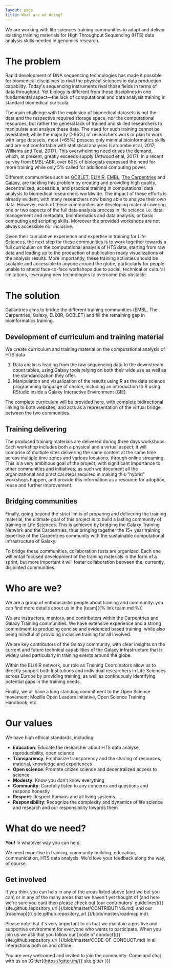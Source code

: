 ```yaml
---
layout: page
title: What are we doing?
---
```


We are working with life sciences training communities to adapt and deliver
existing training materials for High Throughput Sequencing (HTS) data analysis 
skills needed in genomics research.

# The problem

Rapid development of DNA sequencing technologies has made it possible for biomedical disciplines to rival the physical sciences in data production capability. Today's sequencing instruments rival those fields in terms of data throughput. Yet biology is different from these disciplines in one fundamental aspect—the lack of computational and data analysis training in standard biomedical curricula.

The main challenge with the explosion of biomedical datasets is not the data and the respective required storage space, nor the computational resources, but rather the general lack of trained and skilled researchers to manipulate and analyze these data. The need for such training cannot be overstated; while the majority (>95%) of researchers work or plan to work with large datasets, most (>65%) possess only minimal bioinformatics skills and are not comfortable with statistical analyses (Larcombe et al, 2017; Williams and Teal, 2017). This overwhelming need drives the demand, which, at present, greatly exceeds supply (Attwood et al, 2017). In a recent survey from EMBL-ABR, over 60% of biologists expressed the need for more training while only 5% called for additional computing power.

Different communities such as [GOBLET](https://www.mygoblet.org/), [ELIXIR](https://www.elixir-europe.org/), [EMBL](https://www.embl.org/), [The Carpentries](https://carpentries.org/) and [Galaxy](https://galaxyproject.org/), are tackling this problem by creating and providing high quality, decentralized, accessible, and practical training in computational data analysis to biomedical researchers worldwide.
The impact of these efforts is already evident, with many researchers now being able to analyze their own data. However, each of these communities are developing material covering one or two aspects of the full data analysis process in life science i.e. data management and metadata, bioinformatics and data analysis, or basic computing and scripting skills. Moreover the provided workshops are not always accessible nor inclusive.

Given their cumulative experience and expertise in training for Life Sciences, the next step for these communities is to work together towards a full curriculum on the computational analysis of HTS data, starting from raw data and leading up to the production of publication ready visualizations of the analysis results. More importantly, these training activities should be scalable and accessible to anyone around the globe, particularly for people unable to attend face-to-face workshops due to social, technical or cultural limitations, leveraging new technologies to overcome this obstacle.

# The solution

Gallantries aims to bridge the different training communities (EMBL, The Carpentries, Galaxy, ELIXIR, GOBLET) and fill the remaining gap in bioinformatics training. 

## Development of curriculum and training material

We create curriculum and training material on the computational analysis of HTS data
1. Data analysis leading from the raw sequencing data to the downstream count tables, using Galaxy tools relying on both their wide use as well as the standardization they offer.
2. Manipulation and visualization of the results using R as the data science programming language of choice, including an introduction to R using RStudio inside a Galaxy Interactive Environment (GIE).

The complete curriculum will be provided here, with complete bidirectional linking to both websites, and acts as a representation of the virtual bridge between the two communities.

## Training delivering

The produced training materials are delivered during three days workshops. Each workshop includes both a physical and a virtual aspect; it will comprise of multiple sites delivering the same content at the same time across multiple time zones and various locations, through online streaming. This is a very ambitious goal of the project, with significant importance to other communities and initiatives; as such we document all the organizational and practical steps required in making this "hybrid" workshops happen, and provide this information as a resource for adoption, reuse and further improvement.

## Bridging communities

Finally, going beyond the strict limits of preparing and delivering the training material, the ultimate goal of this project is to build a lasting community of training in Life Sciences. This is achieved by bridging the Galaxy Training Network and the Carpentries, thus bringing together the 15+ year training expertise of the Carpentries community with the sustainable computational infrastructure of Galaxy.

To bridge these communities, collaboration fests are organized. Each one will entail focused development of the training materials in the form of a sprint, but more important it will foster collaboration between the, currently, disjointed communities.

# Who are we?

We are a group of enthousiastic people about training and community: you can find more details about us in the [team]({% link team.md %})

We are instructors, mentors, and contributors within the Carpentries and Galaxy Training communities. We have extensive experience and a strong commitment to producing concise and evidenced based training, while also being mindful of providing inclusive training for all involved. 

We are key contributors of the Galaxy community, with clear insights on the current and future technical capabilities of the Galaxy infrastructure that is widely used particularly in training events around the globe.

Within the ELIXIR network, our role as Training Coordinators allow us to directly support both Institutions and individual researchers in Life Sciences across Europe by providing training, as well as continuously identifying potential gaps in the training needs.

Finally, we all have a long standing commitment to the Open Science movement: Mozilla Open Leaders initiative, Open Science Training Handbook, etc.

# Our values

We have high ethical standards, including:

- **Education**: Educate the researcher about HTS data analyse, reproducibility, open science
- **Transparency**: Emphasize transparency and the sharing of resources, material, knowledge and experiences
- **Open science**: Promote citizen science and decentralized access to science
- **Modesty**: Know you don't know everything
- **Community**: Carefully listen to any concerns and questions and respond honestly
- **Respect**: Respect humans and all living systems
- **Responsibility**: Recognize the complexity and dynamics of life science and research and our responsibility towards them

# What do we need?

**You!** In whatever way you can help.

We need expertise in training, community building, education, communication, HTS data analysis. We'd love your feedback along the way, of course.

## Get involved

If you think you can help in any of the areas listed above (and we bet you can)
or in any of the many areas that we haven't yet thought of (and here we're sure
you can) then please check out [our contributors'
guidelines]({{ site.github.repository_url }}/blob/master/CONTRIBUTING.md) and
our [roadmap]({{ site.github.repository_url }}/blob/master/roadmap.md).

Please note that it's very important to us that we maintain a positive and
supportive environment for everyone who wants to participate. When you join us
we ask that you follow our [code of conduct]({{ site.github.repository_url
}}/blob/master/CODE_OF_CONDUCT.md) in all interactions both on and offline.

You are very welcomed and invited to join the community: Come and chat with us on [Gitter](https://gitter.im/{{ site.gitter }})

